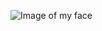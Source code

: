 ![Image of my face](https://lh3.googleusercontent.com/h9sO8jQG2PReY1dZQMAwI9a-X6kl5FPDPT_FdXJdP4N2I6iEizpHRa3tNkAgf350ftJ0XCRlr5Ob1QWd14lCXs0NP_rXp-lD2CAt8xfE25WD6SP3ftFjTeaycuMnUJuaqadg_9xXfA=w2400)
